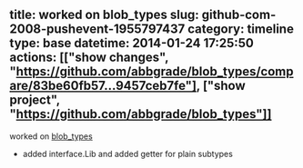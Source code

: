 title: worked on blob_types
slug: github-com-2008-pushevent-1955797437
category: timeline
type: base
datetime: 2014-01-24 17:25:50
actions: [["show changes", "https://github.com/abbgrade/blob_types/compare/83be60fb57...9457ceb7fe"], ["show project", "https://github.com/abbgrade/blob_types"]]
---
worked on [blob_types](https://github.com/abbgrade/blob_types)

 - added interface.Lib and added getter for plain subtypes
